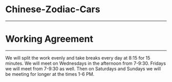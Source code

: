 # Chinese-Zodiac-Cars
---
# Working Agreement
---
We will split the work evenly and take breaks every day at 8:15 for 15 minutes. We will meet on Wednesdays in the afternoon from 7-9:30. Fridays we will meet from 7-9:30 as well. Then on Saturdays and Sundays we will be meeting for longer at the times 1-6 PM.

<!-- This sentence is temporary for the sake of syncing. -->